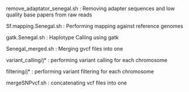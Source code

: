 remove_adaptator_senegal.sh
	: Removing adapter sequences and low quality base papers from raw reads

Sf.mapping.Senegal.sh
	: Performing mapping against reference genomes

gatk.Senegal.sh
	: Haplotype Calling using gatk
	
Senegal_merged.sh
	: Merging gvcf files into one
	
variant_calling/j*
	: performing variant calling for each chromosome
	
filtering/j*
	: performing variant filtering for each chromosome

mergeSNPvcf.sh
	: concatenating vcf files into one
